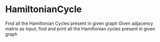 # HamiltonianCycle
Find all the Hamiltonian Cycles present in given graph
Given adjacency matrix as input, find and print all the Hamiltonian cycles present in given graph
